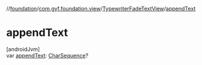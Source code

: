 //[foundation](../../../index.md)/[com.gyf.foundation.view](../index.md)/[TypewriterFadeTextView](index.md)/[appendText](append-text.md)

# appendText

[androidJvm]\
var [appendText](append-text.md): [CharSequence](https://kotlinlang.org/api/core/kotlin-stdlib/kotlin/-char-sequence/index.html)?